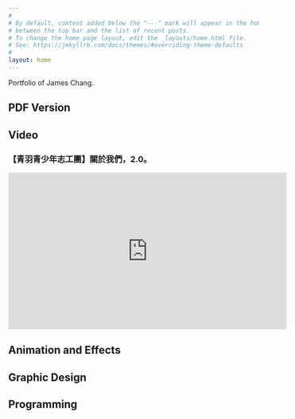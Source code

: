 ```yaml
---
#
# By default, content added below the "---" mark will appear in the home page
# between the top bar and the list of recent posts.
# To change the home page layout, edit the _layouts/home.html file.
# See: https://jekyllrb.com/docs/themes/#overriding-theme-defaults
#
layout: home
---
```

Portfolio of James Chang.
## PDF Version

## Video
### 【青羽青少年志工團】關於我們，2.0。
<iframe width="560" height="315" src="https://www.youtube.com/embed/0JSDTcVxMuU" frameborder="0" allow="accelerometer; autoplay; encrypted-media; gyroscope; picture-in-picture" allowfullscreen></iframe>

## Animation and Effects

## Graphic Design

## Programming
